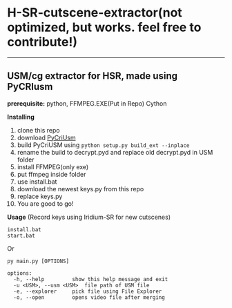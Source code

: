 # H-SR-cutscene-extractor(not optimized, but works. feel free to contribute!)
---
USM/cg extractor for HSR, made using PyCRIusm
---
**prerequisite:**
python, 
FFMPEG.EXE(Put in Repo)
Cython

**Installing**
1. clone this repo
2. download [PyCriUsm](https://github.com/BUnipendix/PyCriUsm)
3. build PyCriUSM using `python setup.py build_ext --inplace`
4. rename the build to decrypt.pyd and replace old decrypt.pyd in USM folder
5. install FFMPEG(only exe)
6. put ffmpeg inside folder
7. use install.bat
8. download the newest keys.py from this repo
9. replace keys.py
10. You are good to go!


**Usage**
(Record keys using Iridium-SR for new cutscenes)
```
install.bat
start.bat
```
Or
```
py main.py [OPTIONS]

options:
  -h, --help         show this help message and exit
  -u <USM>, --usm <USM>  file path of USM file
  -e, --explorer     pick file using File Explorer
  -o, --open         opens video file after merging
```
